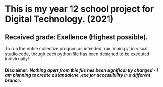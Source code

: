 # This is my year 12 school project for Digital Technology. (2021)
## Received grade: Exellence (Highest possible).
To run the entire collective program as intended, run 'main.py' in visual studio code,
though each python file has been designed to be executed individually!


#### **Disclaimer:** _Nothing apart from this file has been significantly changed - I am planning to create a standalone .exe for accessibility in a different branch._
